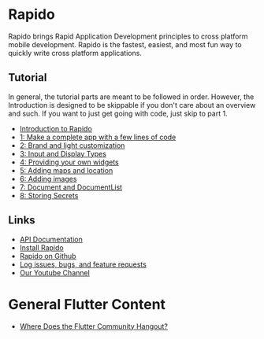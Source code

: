 # Rapido
Rapido brings Rapid Application Development principles to cross platform mobile development. Rapido is the fastest, easiest, and most fun way to quickly write cross platform applications.

## Tutorial
In general, the tutorial parts are meant to be followed in order. However, the Introduction is designed to be skippable if you don't care about an overview and such. If you want to just get going with code, just skip to part 1.
 * [Introduction to Rapido](./tutorials/introduction.md)
 * [1: Make a complete app with a few lines of code](./tutorials/flutter_app_in_few_lines.md)
 * [2: Brand and light customization](./tutorials/customize_flutter_app.md)
 * [3: Input and Display Types](./tutorials/rapido_input_types.md)
 * [4: Providing your own widgets](./tutorials/custom_flutter_widgets.md)
 * [5: Adding maps and location](./tutorials/flutter_maps_and_location.md)
 * [6: Adding images](./tutorials/flutter_images.md)
 * [7: Document and DocumentList](./tutorials/rapido_documents.md)
 * [8: Storing Secrets](./tutorials/secrets_persistence.md)

## Links
 * [API Documentation](https://pub.dartlang.org/documentation/rapido/latest/)
 * [Install Rapido](https://pub.dartlang.org/packages/rapido#-installing-tab-)
 * [Rapido on Github](https://github.com/rapido-mobile/rapido-flutter)
 * [Log issues, bugs, and feature requests](https://github.com/rapido-mobile/rapido-flutter/issues)
 * [Our Youtube Channel](https://www.youtube.com/channel/UCeoRpyhpNJmiMuAEJ4WRljg)

# General Flutter Content
  * [Where Does the Flutter Community Hangout?](./articles/flutter_communities.md) 